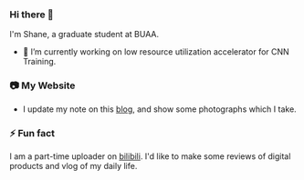 ### Hi there 👋

I'm Shane, a graduate student at BUAA.
- 🔭 I’m currently working on low resource utilization accelerator for CNN Training.

### 📷 My Website
- I update my note on this [blog](https://ryushane.com), and show some photographs which I take.

### ⚡ Fun fact
I am a part-time uploader on [bilibili](https://space.bilibili.com/3882240). I'd like to make some reviews of digital products and vlog of my daily life.

<!--
**Ryushane/Ryushane** is a ✨ _special_ ✨ repository because its `README.md` (this file) appears on your GitHub profile.

Here are some ideas to get you started:

- 🔭 I’m currently working on ...
- 🌱 I’m currently learning ...
- 👯 I’m looking to collaborate on ...
- 🤔 I’m looking for help with ...
- 💬 Ask me about ...
- 📫 How to reach me: ...
- 😄 Pronouns: ...
- ⚡ Fun fact: ...
-->
